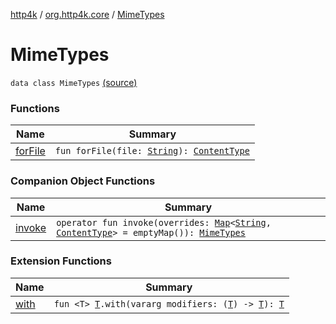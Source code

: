 [http4k](../../index.md) / [org.http4k.core](../index.md) / [MimeTypes](./index.md)

# MimeTypes

`data class MimeTypes` [(source)](https://github.com/http4k/http4k/blob/master/http4k-core/src/main/kotlin/org/http4k/core/MimeTypes.kt#L6)

### Functions

| Name | Summary |
|---|---|
| [forFile](for-file.md) | `fun forFile(file: `[`String`](https://kotlinlang.org/api/latest/jvm/stdlib/kotlin/-string/index.html)`): `[`ContentType`](../-content-type/index.md) |

### Companion Object Functions

| Name | Summary |
|---|---|
| [invoke](invoke.md) | `operator fun invoke(overrides: `[`Map`](https://kotlinlang.org/api/latest/jvm/stdlib/kotlin.collections/-map/index.html)`<`[`String`](https://kotlinlang.org/api/latest/jvm/stdlib/kotlin/-string/index.html)`, `[`ContentType`](../-content-type/index.md)`> = emptyMap()): `[`MimeTypes`](./index.md) |

### Extension Functions

| Name | Summary |
|---|---|
| [with](../with.md) | `fun <T> `[`T`](../with.md#T)`.with(vararg modifiers: (`[`T`](../with.md#T)`) -> `[`T`](../with.md#T)`): `[`T`](../with.md#T) |
